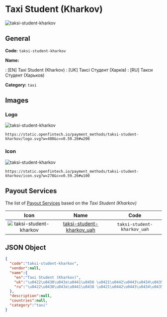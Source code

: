 
# Taxi Student (Kharkov) 
![taksi-student-kharkov](https://static.openfintech.io/payment_methods/taksi-student-kharkov/logo.svg?w=400&c=v0.59.26#w200)  

## General 
**Code:** `taksi-student-kharkov` 
 
**Name:** 
 
:	[EN] Taxi Student (Kharkov) 
:	[UK] Таксі Студент (Харків) 
:	[RU] Такси Студент (Харьков) 
 
**Category:** `taxi` 
 

## Images 

### Logo 
![taksi-student-kharkov](https://static.openfintech.io/payment_methods/taksi-student-kharkov/logo.svg?w=400&c=v0.59.26#w200)  

```
https://static.openfintech.io/payment_methods/taksi-student-kharkov/logo.svg?w=400&c=v0.59.26#w200
```  

### Icon 
![taksi-student-kharkov](https://static.openfintech.io/payment_methods/taksi-student-kharkov/icon.svg?w=278&c=v0.59.26#w100)  

```
https://static.openfintech.io/payment_methods/taksi-student-kharkov/icon.svg?w=278&c=v0.59.26#w100
```  

## Payout Services 
 
The list of [Payout Services](/payout-services/) based on the _Taxi Student (Kharkov)_ 

|Icon|Name|Code| 
|:---:|:---:|:---:| 
|![taksi-student-kharkov](https://static.openfintech.io/payout_methods/taksi-student-kharkov/icon.svg?w=278&c=v0.59.26#w40) |[taksi-student-kharkov_uah](/payout-services/taksi-student-kharkov_uah/)|`taksi-student-kharkov_uah`| 
 

## JSON Object 

```json
{
  "code":"taksi-student-kharkov",
  "vendor":null,
  "name":{
    "en":"Taxi Student (Kharkov)",
    "uk":"\u0422\u0430\u043a\u0441\u0456 \u0421\u0442\u0443\u0434\u0435\u043d\u0442 (\u0425\u0430\u0440\u043a\u0456\u0432)",
    "ru":"\u0422\u0430\u043a\u0441\u0438 \u0421\u0442\u0443\u0434\u0435\u043d\u0442 (\u0425\u0430\u0440\u044c\u043a\u043e\u0432)"
  },
  "description":null,
  "countries":null,
  "category":"taxi"
}
```  
